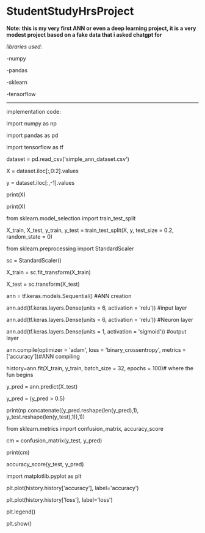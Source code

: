 # StudentStudyHrsProject


**Note: this is my very first ANN or even a deep learning project, it is a very modest project based on a fake data that i asked chatgpt for**



*libraries used:*

-numpy

-pandas

-sklearn

-tensorflow



------
implementation code:




import numpy as np

import pandas as pd

import tensorflow as tf

dataset = pd.read_csv('simple_ann_dataset.csv')

X = dataset.iloc[:,0:2].values

y = dataset.iloc[:,-1].values     

print(X)

print(X)

from sklearn.model_selection import train_test_split

X_train, X_test, y_train, y_test = train_test_split(X, y, test_size = 0.2, random_state = 0)

from sklearn.preprocessing import StandardScaler

sc = StandardScaler()

X_train = sc.fit_transform(X_train)

X_test = sc.transform(X_test)

ann = tf.keras.models.Sequential() #ANN creation

ann.add(tf.keras.layers.Dense(units = 6, activation = 'relu')) #input layer

ann.add(tf.keras.layers.Dense(units = 6, activation = 'relu')) #Neuron layer

ann.add(tf.keras.layers.Dense(units = 1, activation = 'sigmoid')) #output layer

ann.compile(optimizer = 'adam', loss = 'binary_crossentropy', metrics = ['accuracy'])#ANN compiling

history=ann.fit(X_train, y_train, batch_size = 32, epochs = 100)# where the fun begins

y_pred = ann.predict(X_test)

y_pred = (y_pred > 0.5)

print(np.concatenate((y_pred.reshape(len(y_pred),1), y_test.reshape(len(y_test),1)),1))

from sklearn.metrics import confusion_matrix, accuracy_score

cm = confusion_matrix(y_test, y_pred)

print(cm)

accuracy_score(y_test, y_pred)

import matplotlib.pyplot as plt

plt.plot(history.history['accuracy'], label='accuracy')

plt.plot(history.history['loss'], label='loss')

plt.legend()

plt.show()

